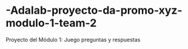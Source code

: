 # -Adalab-proyecto-da-promo-xyz-modulo-1-team-2
Proyecto del Módulo 1: Juego preguntas y respuestas
